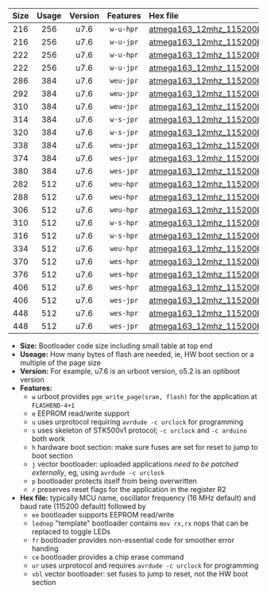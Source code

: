 |Size|Usage|Version|Features|Hex file|
|:-:|:-:|:-:|:-:|:--|
|216|256|u7.6|`w-u-hpr`|[atmega163_12mhz_115200bps_ur.hex](https://raw.githubusercontent.com/stefanrueger/urboot/main/atmega163_12mhz_115200bps_ur.hex)|
|216|256|u7.6|`w-u-jpr`|[atmega163_12mhz_115200bps_ur_vbl.hex](https://raw.githubusercontent.com/stefanrueger/urboot/main/atmega163_12mhz_115200bps_ur_vbl.hex)|
|222|256|u7.6|`w-u-hpr`|[atmega163_12mhz_115200bps_lednop_ur.hex](https://raw.githubusercontent.com/stefanrueger/urboot/main/atmega163_12mhz_115200bps_lednop_ur.hex)|
|222|256|u7.6|`w-u-jpr`|[atmega163_12mhz_115200bps_lednop_ur_vbl.hex](https://raw.githubusercontent.com/stefanrueger/urboot/main/atmega163_12mhz_115200bps_lednop_ur_vbl.hex)|
|286|384|u7.6|`weu-jpr`|[atmega163_12mhz_115200bps_ee_ur_vbl.hex](https://raw.githubusercontent.com/stefanrueger/urboot/main/atmega163_12mhz_115200bps_ee_ur_vbl.hex)|
|292|384|u7.6|`weu-jpr`|[atmega163_12mhz_115200bps_ee_lednop_ur_vbl.hex](https://raw.githubusercontent.com/stefanrueger/urboot/main/atmega163_12mhz_115200bps_ee_lednop_ur_vbl.hex)|
|310|384|u7.6|`weu-jpr`|[atmega163_12mhz_115200bps_ee_lednop_fr_ur_vbl.hex](https://raw.githubusercontent.com/stefanrueger/urboot/main/atmega163_12mhz_115200bps_ee_lednop_fr_ur_vbl.hex)|
|314|384|u7.6|`w-s-jpr`|[atmega163_12mhz_115200bps_vbl.hex](https://raw.githubusercontent.com/stefanrueger/urboot/main/atmega163_12mhz_115200bps_vbl.hex)|
|320|384|u7.6|`w-s-jpr`|[atmega163_12mhz_115200bps_lednop_vbl.hex](https://raw.githubusercontent.com/stefanrueger/urboot/main/atmega163_12mhz_115200bps_lednop_vbl.hex)|
|338|384|u7.6|`weu-jpr`|[atmega163_12mhz_115200bps_ee_lednop_fr_ce_ur_vbl.hex](https://raw.githubusercontent.com/stefanrueger/urboot/main/atmega163_12mhz_115200bps_ee_lednop_fr_ce_ur_vbl.hex)|
|374|384|u7.6|`wes-jpr`|[atmega163_12mhz_115200bps_ee_vbl.hex](https://raw.githubusercontent.com/stefanrueger/urboot/main/atmega163_12mhz_115200bps_ee_vbl.hex)|
|380|384|u7.6|`wes-jpr`|[atmega163_12mhz_115200bps_ee_lednop_vbl.hex](https://raw.githubusercontent.com/stefanrueger/urboot/main/atmega163_12mhz_115200bps_ee_lednop_vbl.hex)|
|282|512|u7.6|`weu-hpr`|[atmega163_12mhz_115200bps_ee_ur.hex](https://raw.githubusercontent.com/stefanrueger/urboot/main/atmega163_12mhz_115200bps_ee_ur.hex)|
|288|512|u7.6|`weu-hpr`|[atmega163_12mhz_115200bps_ee_lednop_ur.hex](https://raw.githubusercontent.com/stefanrueger/urboot/main/atmega163_12mhz_115200bps_ee_lednop_ur.hex)|
|306|512|u7.6|`weu-hpr`|[atmega163_12mhz_115200bps_ee_lednop_fr_ur.hex](https://raw.githubusercontent.com/stefanrueger/urboot/main/atmega163_12mhz_115200bps_ee_lednop_fr_ur.hex)|
|310|512|u7.6|`w-s-hpr`|[atmega163_12mhz_115200bps.hex](https://raw.githubusercontent.com/stefanrueger/urboot/main/atmega163_12mhz_115200bps.hex)|
|316|512|u7.6|`w-s-hpr`|[atmega163_12mhz_115200bps_lednop.hex](https://raw.githubusercontent.com/stefanrueger/urboot/main/atmega163_12mhz_115200bps_lednop.hex)|
|334|512|u7.6|`weu-hpr`|[atmega163_12mhz_115200bps_ee_lednop_fr_ce_ur.hex](https://raw.githubusercontent.com/stefanrueger/urboot/main/atmega163_12mhz_115200bps_ee_lednop_fr_ce_ur.hex)|
|370|512|u7.6|`wes-hpr`|[atmega163_12mhz_115200bps_ee.hex](https://raw.githubusercontent.com/stefanrueger/urboot/main/atmega163_12mhz_115200bps_ee.hex)|
|376|512|u7.6|`wes-hpr`|[atmega163_12mhz_115200bps_ee_lednop.hex](https://raw.githubusercontent.com/stefanrueger/urboot/main/atmega163_12mhz_115200bps_ee_lednop.hex)|
|406|512|u7.6|`wes-hpr`|[atmega163_12mhz_115200bps_ee_lednop_fr.hex](https://raw.githubusercontent.com/stefanrueger/urboot/main/atmega163_12mhz_115200bps_ee_lednop_fr.hex)|
|406|512|u7.6|`wes-jpr`|[atmega163_12mhz_115200bps_ee_lednop_fr_vbl.hex](https://raw.githubusercontent.com/stefanrueger/urboot/main/atmega163_12mhz_115200bps_ee_lednop_fr_vbl.hex)|
|448|512|u7.6|`wes-hpr`|[atmega163_12mhz_115200bps_ee_lednop_fr_ce.hex](https://raw.githubusercontent.com/stefanrueger/urboot/main/atmega163_12mhz_115200bps_ee_lednop_fr_ce.hex)|
|448|512|u7.6|`wes-jpr`|[atmega163_12mhz_115200bps_ee_lednop_fr_ce_vbl.hex](https://raw.githubusercontent.com/stefanrueger/urboot/main/atmega163_12mhz_115200bps_ee_lednop_fr_ce_vbl.hex)|

- **Size:** Bootloader code size including small table at top end
- **Useage:** How many bytes of flash are needed, ie, HW boot section or a multiple of the page size
- **Version:** For example, u7.6 is an urboot version, o5.2 is an optiboot version
- **Features:**
  + `w` urboot provides `pgm_write_page(sram, flash)` for the application at `FLASHEND-4+1`
  + `e` EEPROM read/write support
  + `u` uses urprotocol requiring `avrdude -c urclock` for programming
  + `s` uses skeleton of STK500v1 protocol; `-c urclock` and `-c arduino` both work
  + `h` hardware boot section: make sure fuses are set for reset to jump to boot section
  + `j` vector bootloader: uploaded applications *need to be patched externally*, eg, using `avrdude -c urclock`
  + `p` bootloader protects itself from being overwritten
  + `r` preserves reset flags for the application in the register R2
- **Hex file:** typically MCU name, oscillator frequency (16 MHz default) and baud rate (115200 default) followed by
  + `ee` bootloader supports EEPROM read/write
  + `lednop` "template" bootloader contains `mov rx,rx` nops that can be replaced to toggle LEDs
  + `fr` bootloader provides non-essential code for smoother error handing
  + `ce` bootloader provides a chip erase command
  + `ur` uses urprotocol and requires `avrdude -c urclock` for programming
  + `vbl` vector bootloader: set fuses to jump to reset, not the HW boot section
